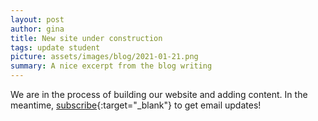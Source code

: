 ```yaml
---
layout: post
author: gina
title: New site under construction
tags: update student
picture: assets/images/blog/2021-01-21.png
summary: A nice excerpt from the blog writing
---
```


We are in the process of building our website and adding content. In the meantime, [subscribe](http://eepurl.com/hojSrv){:target="_blank"} to get email updates!
